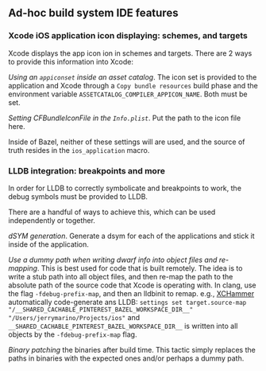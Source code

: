 ## Ad-hoc build system IDE features

### Xcode iOS application icon displaying: schemes, and targets

Xcode displays the app icon ion in schemes and targets. There are 2 ways to
provide this information into Xcode:

_Using an `appiconset` inside an asset catalog_. The icon set is provided to the
application and Xcode through a `Copy bundle resources` build phase and the
environment variable `ASSETCATALOG_COMPILER_APPICON_NAME`. Both must be set.

_Setting CFBundleIconFile in the `Info.plist`_. Put the path to the icon file
here.

Inside of Bazel, neither of these settings will are used, and the source of
truth resides in the `ios_application` macro.


### LLDB integration: breakpoints and more

In order for LLDB to correctly symbolicate and breakpoints to work, the debug
symbols must be provided to LLDB.

There are a handful of ways to achieve this, which can be used independently or
together.

_dSYM generation_. Generate a dsym for each of the applications and stick it
inside of the application.

_Use a dummy path when writing dwarf info into object files and re-mapping_. This is
best used for code that is built remotely. The idea is to write a stub path into
all object files, and then re-map the path to the absolute path of the source
code that Xcode is operating with. In clang, use the flag `-fdebug-prefix-map`,
and then an lldbinit to remap. e.g.,
[XCHammer](https://github.com/pinterest/xchammer) automatically code-generate
ans LLDB: `settings set target.source-map
"/__SHARED_CACHABLE_PINTEREST_BAZEL_WORKSPACE_DIR__"
"/Users/jerrymarino/Projects/ios"` and
`__SHARED_CACHABLE_PINTEREST_BAZEL_WORKSPACE_DIR__` is written into all objects
by the `-fdebug-prefix-map` flag.

_Binary patching_ the binaries after build time. This tactic simply replaces the
paths in binaries with the expected ones and/or perhaps a dummy path.



